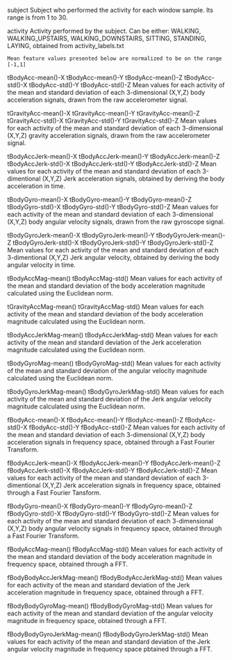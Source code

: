 subject
    Subject who performed the activity for each window sample. Its range is from 1 to 30.
    
activity
    Activity performed by the subject. Can be either: WALKING, WALKING_UPSTAIRS, 
    WALKING_DOWNSTAIRS, SITTING, STANDING, LAYING, obtained from activity_labels.txt

    Mean feature values presented below are normalized to be on the range [-1,1]    
tBodyAcc-mean()-X
tBodyAcc-mean()-Y
tBodyAcc-mean()-Z
tBodyAcc-std()-X
tBodyAcc-std()-Y
tBodyAcc-std()-Z
    Mean values for each activity of the mean and standard deviation of each 3-dimensional
    (X,Y,Z) body acceleration signals, drawn from the raw accelerometer signal.
    
tGravityAcc-mean()-X
tGravityAcc-mean()-Y
tGravityAcc-mean()-Z
tGravityAcc-std()-X
tGravityAcc-std()-Y
tGravityAcc-std()-Z
    Mean values for each activity of the mean and standard deviation of each 3-dimensional
    (X,Y,Z) gravity acceleration signals, drawn from the raw accelerometer signal.
    
tBodyAccJerk-mean()-X
tBodyAccJerk-mean()-Y
tBodyAccJerk-mean()-Z
tBodyAccJerk-std()-X
tBodyAccJerk-std()-Y
tBodyAccJerk-std()-Z
    Mean values for each activity of the mean and standard deviation of each 3-dimentional
    (X,Y,Z) Jerk acceleration signals, obtained by deriving the body acceleration in time.
    
tBodyGyro-mean()-X
tBodyGyro-mean()-Y
tBodyGyro-mean()-Z
tBodyGyro-std()-X
tBodyGyro-std()-Y
tBodyGyro-std()-Z
    Mean values for each activity of the mean and standard deviation of each 3-dimensional
    (X,Y,Z) body angular velocity signals, drawn from the raw gyroscope signal.

tBodyGyroJerk-mean()-X
tBodyGyroJerk-mean()-Y
tBodyGyroJerk-mean()-Z
tBodyGyroJerk-std()-X
tBodyGyroJerk-std()-Y
tBodyGyroJerk-std()-Z
    Mean values for each activity of the mean and standard deviation of each 3-dimentional
    (X,Y,Z) Jerk angular velocity, obtained by deriving the body angular velocity in
    time.


tBodyAccMag-mean()
tBodyAccMag-std()
    Mean values for each activity of the mean and standard deviation of the body
    acceleration magnitude calculated using the Euclidean norm.

tGravityAccMag-mean()
tGravityAccMag-std()
    Mean values for each activity of the mean and standard deviation of the body
    acceleration magnitude calculated using the Euclidean norm.

tBodyAccJerkMag-mean()
tBodyAccJerkMag-std()
    Mean values for each activity of the mean and standard deviation of the Jerk
    acceleration magnitude calculated using the Euclidean norm.

tBodyGyroMag-mean()
tBodyGyroMag-std()
    Mean values for each activity of the mean and standard deviation of the 
    angular velocity magnitude calculated using the Euclidean norm.

tBodyGyroJerkMag-mean()
tBodyGyroJerkMag-std()
    Mean values for each activity of the mean and standard deviation of the Jerk
    angular velocity magnitude calculated using the Euclidean norm.

fBodyAcc-mean()-X
fBodyAcc-mean()-Y
fBodyAcc-mean()-Z
fBodyAcc-std()-X
fBodyAcc-std()-Y
fBodyAcc-std()-Z
    Mean values for each activity of the mean and standard deviation of each 3-dimensional
    (X,Y,Z) body acceleration signals in frequency space, obtained through a Fast Fourier
    Transform.

fBodyAccJerk-mean()-X
fBodyAccJerk-mean()-Y
fBodyAccJerk-mean()-Z
fBodyAccJerk-std()-X
fBodyAccJerk-std()-Y
fBodyAccJerk-std()-Z
    Mean values for each activity of the mean and standard deviation of each 3-dimentional
    (X,Y,Z) Jerk acceleration signals in frequency space, obtained through a Fast Fourier
    Tansform.

fBodyGyro-mean()-X
fBodyGyro-mean()-Y
fBodyGyro-mean()-Z
fBodyGyro-std()-X
fBodyGyro-std()-Y
fBodyGyro-std()-Z
    Mean values for each activity of the mean and standard deviation of each 3-dimensional
    (X,Y,Z) body angular velocity signals in frequency space, obtained through a Fast
    Fourier Transform.

fBodyAccMag-mean()
fBodyAccMag-std()
    Mean values for each activity of the mean and standard deviation of the body
    acceleration magnitude in frequency space, obtained through a FFT.

fBodyBodyAccJerkMag-mean()
fBodyBodyAccJerkMag-std()
    Mean values for each activity of the mean and standard deviation of the Jerk
    acceleration magnitude in frequency space, obtained through a FFT.

fBodyBodyGyroMag-mean()
fBodyBodyGyroMag-std()
    Mean values for each activity of the mean and standard deviation of the 
    angular velocity magnitude in frequency space, obtained through a FFT.
    
fBodyBodyGyroJerkMag-mean()
fBodyBodyGyroJerkMag-std()
    Mean values for each activity of the mean and standard deviation of the Jerk
    angular velocity magnitude in frequency space pbtained through a FFT.